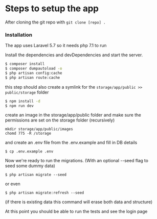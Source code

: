 # Steps to setup the app

After cloning the git repo with 
```git clone [repo] .```

### Installation

The app uses Laravel 5.7 so it needs php 7.1 to run

Install the dependencies and devDependencies and start the server.

```sh
$ composer install
$ composer dumpautoload -o
$ php artisan config:cache
$ php artisan route:cache
```
this step should also create a symlink for the ```storage/app/public >> public/storage``` folder
```sh
$ npm install -d
$ npm run dev
```

create an image in the storage/app/public folder and make sure the permissions are set on the storage folder (recursively)
```$
mkdir storage/app/public/images
chomd 775 -R /storage
```
and create an .env file from the .env.example and fill in DB details
```$
$ cp .env.example .env
```

Now we're ready to run the migrations. (With an optional --seed flag to seed some dummy data)
```$
$ php artisan migrate --seed
```
or even 
```$
$ php artisan migrate:refresh --seed
```
(if there is existing data this command will erase both data and structure)

At this point you should be able to run the tests and see the login page

